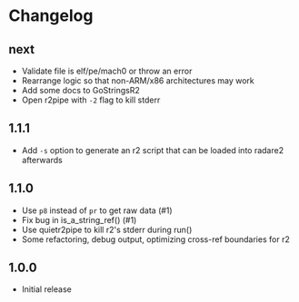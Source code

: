# Changelog

## next

- Validate file is elf/pe/mach0 or throw an error
- Rearrange logic so that non-ARM/x86 architectures may work
- Add some docs to GoStringsR2
- Open r2pipe with `-2` flag to kill stderr

## 1.1.1

- Add `-s` option to generate an r2 script that can be loaded into radare2 afterwards

## 1.1.0

- Use `p8` instead of `pr` to get raw data (#1)
- Fix bug in is_a_string_ref() (#1)
- Use quietr2pipe to kill r2's stderr during run()
- Some refactoring, debug output, optimizing cross-ref boundaries for r2

## 1.0.0

- Initial release
